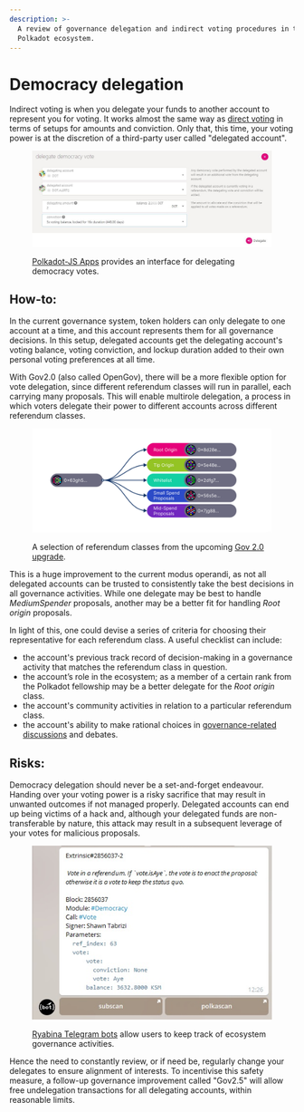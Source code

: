 ```yaml
---
description: >-
  A review of governance delegation and indirect voting procedures in the
  Polkadot ecosystem.
---
```


# Democracy delegation

Indirect voting is when you delegate your funds to another account to represent you for voting. It works almost the same way as [direct voting](direct-democracy.md) in terms of setups for  amounts and conviction. Only that, this time, your voting power is at the discretion of a third-party user called "delegated account".

<figure><img src="../../../.gitbook/assets/O_VDelegation.JPG" alt=""><figcaption><p><a href="https://polkadot.js.org/apps/?rpc=wss%3A%2F%2Fpublic-rpc.pinknode.io%2Fpolkadot#/accounts">Polkadot-JS Apps</a> provides an interface for delegating democracy votes.</p></figcaption></figure>



## How-to:

In the current governance system, token holders can only delegate to one account at a time, and this account represents them for all governance decisions. In this setup, delegated accounts get the delegating account's voting balance, voting conviction, and lockup duration added to their own personal voting preferences at all time.&#x20;

With Gov2.0 (also called OpenGov), there will be a more flexible option for vote delegation, since different referendum classes will run in parallel, each carrying many proposals. This will enable multirole delegation, a process in which voters delegate their power to different accounts across different referendum classes.

<figure><img src="../../../.gitbook/assets/O_VGov2.png" alt=""><figcaption><p>A selection of referendum classes from the upcoming <a href="https://polkadot.network/blog/gov2-polkadots-next-generation-of-decentralised-governance/">Gov 2.0 upgrade</a>.</p></figcaption></figure>



This is a huge improvement to the current modus operandi, as not all delegated accounts can be trusted to consistently take the best decisions in all governance activities. While one delegate may be best to handle _MediumSpender_ proposals, another may be a better fit for handling _Root origin_ proposals.

In light of this, one could devise a series of criteria for choosing their representative for each referendum class. A useful checklist can include:

* the account's previous track record of decision-making in a governance activity that matches the referendum class in question.&#x20;
* the account’s role in the ecosystem; as a member of a certain rank from the Polkadot fellowship may be a better delegate for the _Root origin_ class.
* the account's community activities in relation to a particular referendum class.&#x20;
* the account's ability to make rational choices in [governance-related discussions](../../4.social-support/polkassembly.md) and debates.



## **Risks:**

Democracy delegation should never be a set-and-forget endeavour. Handing over your voting power is a risky sacrifice that may result in unwanted outcomes if not managed properly. Delegated accounts can end up being victims of a hack and,  although your delegated funds are non-transferable by nature, this attack may result in a subsequent leverage of your votes for malicious proposals.&#x20;

<figure><img src="../../../.gitbook/assets/O_VRyabinabot.jpg" alt=""><figcaption><p><a href="https://ryabina.medium.com/track-anything-ultimate-guide-for-polkadot-and-kusama-telegram-bots-a47aa913f8b">Ryabina Telegram bots</a> allow users to keep track of ecosystem governance activities. </p></figcaption></figure>



Hence the need to constantly review, or if need be, regularly change your delegates to ensure alignment of interests. To incentivise this safety measure, a follow-up governance improvement called "Gov2.5" will allow free undelegation transactions for all delegating accounts, within reasonable limits.&#x20;

